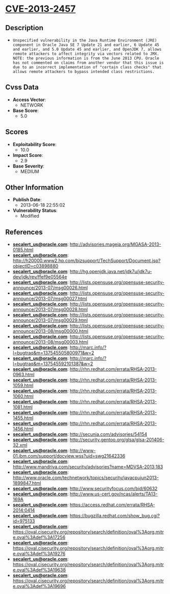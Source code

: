 
# [CVE-2013-2457](http://advisories.mageia.org/MGASA-2013-0185.html)

## Description

- `Unspecified vulnerability in the Java Runtime Environment (JRE) component in Oracle Java SE 7 Update 21 and earlier, 6 Update 45 and earlier, and 5.0 Update 45 and earlier, and OpenJDK 7, allows remote attackers to affect integrity via vectors related to JMX.  NOTE: the previous information is from the June 2013 CPU. Oracle has not commented on claims from another vendor that this issue is due to an incorrect implementation of "certain class checks" that allows remote attackers to bypass intended class restrictions.`

## Cvss Data

- **Access Vector**:
  - NETWORK
- **Base Score**:
  - 5.0

## Scores

- **Exploitability Score**:
  - 10.0
- **Impact Score**:
  - 2.9
- **Base Severity**:
  - MEDIUM

## Other Information

- **Publish Date**:
  - 2013-06-18 22:55:02
- **Vulnerability Status**:
  - Modified

## References

- **secalert_us@oracle.com**: http://advisories.mageia.org/MGASA-2013-0185.html
- **secalert_us@oracle.com**: http://h20000.www2.hp.com/bizsupport/TechSupport/Document.jsp?objectID=c03898880
- **secalert_us@oracle.com**: http://hg.openjdk.java.net/jdk7u/jdk7u-dev/jdk/rev/ffef9e05564e
- **secalert_us@oracle.com**: http://lists.opensuse.org/opensuse-security-announce/2013-07/msg00026.html
- **secalert_us@oracle.com**: http://lists.opensuse.org/opensuse-security-announce/2013-07/msg00027.html
- **secalert_us@oracle.com**: http://lists.opensuse.org/opensuse-security-announce/2013-07/msg00028.html
- **secalert_us@oracle.com**: http://lists.opensuse.org/opensuse-security-announce/2013-07/msg00029.html
- **secalert_us@oracle.com**: http://lists.opensuse.org/opensuse-security-announce/2013-08/msg00000.html
- **secalert_us@oracle.com**: http://lists.opensuse.org/opensuse-security-announce/2013-08/msg00003.html
- **secalert_us@oracle.com**: http://marc.info/?l=bugtraq&m=137545505800971&w=2
- **secalert_us@oracle.com**: http://marc.info/?l=bugtraq&m=137545592101387&w=2
- **secalert_us@oracle.com**: http://rhn.redhat.com/errata/RHSA-2013-0963.html
- **secalert_us@oracle.com**: http://rhn.redhat.com/errata/RHSA-2013-1059.html
- **secalert_us@oracle.com**: http://rhn.redhat.com/errata/RHSA-2013-1060.html
- **secalert_us@oracle.com**: http://rhn.redhat.com/errata/RHSA-2013-1081.html
- **secalert_us@oracle.com**: http://rhn.redhat.com/errata/RHSA-2013-1455.html
- **secalert_us@oracle.com**: http://rhn.redhat.com/errata/RHSA-2013-1456.html
- **secalert_us@oracle.com**: http://secunia.com/advisories/54154
- **secalert_us@oracle.com**: http://security.gentoo.org/glsa/glsa-201406-32.xml
- **secalert_us@oracle.com**: http://www-01.ibm.com/support/docview.wss?uid=swg21642336
- **secalert_us@oracle.com**: http://www.mandriva.com/security/advisories?name=MDVSA-2013:183
- **secalert_us@oracle.com**: http://www.oracle.com/technetwork/topics/security/javacpujun2013-1899847.html
- **secalert_us@oracle.com**: http://www.securityfocus.com/bid/60632
- **secalert_us@oracle.com**: http://www.us-cert.gov/ncas/alerts/TA13-169A
- **secalert_us@oracle.com**: https://access.redhat.com/errata/RHSA-2014:0414
- **secalert_us@oracle.com**: https://bugzilla.redhat.com/show_bug.cgi?id=975133
- **secalert_us@oracle.com**: https://oval.cisecurity.org/repository/search/definition/oval%3Aorg.mitre.oval%3Adef%3A17256
- **secalert_us@oracle.com**: https://oval.cisecurity.org/repository/search/definition/oval%3Aorg.mitre.oval%3Adef%3A19276
- **secalert_us@oracle.com**: https://oval.cisecurity.org/repository/search/definition/oval%3Aorg.mitre.oval%3Adef%3A19638
- **secalert_us@oracle.com**: https://oval.cisecurity.org/repository/search/definition/oval%3Aorg.mitre.oval%3Adef%3A19696
